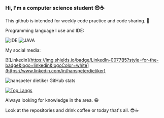 ### Hi, I'm a computer science student 😎☕
 
 This github is intended for weekly code practice and code sharing. 🤗
 
 Programming language I use and IDE:
 
![IDE](https://img.shields.io/badge/Eclipse-2C2255?style=for-the-badge&logo=eclipse&logoColor=white)
![JAVA](https://img.shields.io/badge/Java-ED8B00?style=for-the-badge&logo=openjdk&logoColor=white)

 My social media:
 
[![Linkedin](https://img.shields.io/badge/LinkedIn-0077B5?style=for-the-badge&logo=linkedin&logoColor=white](https://www.linkedin.com/in/hanspeterdietiker)

![hanspeter dietiker GitHub stats](https://github-readme-stats.vercel.app/api?username=hanspeterdietiker&show_icons=true&theme=dracula)

[![Top Langs](https://github-readme-stats.vercel.app/api/top-langs/?username=hanspeterdietiker)](https://github.com/anuraghazra/github-readme-stats)


Always looking for knowledge in the area. 😀

Look at the repositories and drink coffee or today that's all. 😎☕

